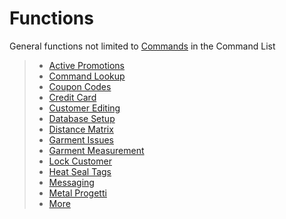 # Functions

General functions not limited to [Commands](/Documentation/Commands.md) in the Command List

> - [Active Promotions](Functions/Active-Promotions.md)
> - [Command Lookup](Functions/Command-Lookup.md)
> - [Coupon Codes](Functions/Coupon-Codes.md)
> - [Credit Card](Functions/Credit-Card.md)
> - [Customer Editing](Functions/Customer-Editing.md)
> - [Database Setup](Functions/Database-Setup.md)
> - [Distance Matrix](Functions/Distance-Matrix.md)
> - [Garment Issues](Functions/Garment-Issues.md)
> - [Garment Measurement](Functions/Garment-Measurement.md)
> - [Lock Customer](Functions/Lock-Customer.md)
> - [Heat Seal Tags](Functions/Heat-Seal-Tags.md)
> - [Messaging](Functions/Messaging.md)
> - [Metal Progetti](Functions/Metal-Progetti.md)
> - [More](Functions/More.md)